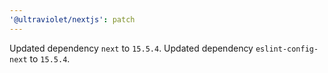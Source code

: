 ```yaml
---
'@ultraviolet/nextjs': patch
---
```


Updated dependency `next` to `15.5.4`.
Updated dependency `eslint-config-next` to `15.5.4`.
